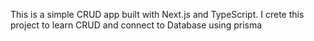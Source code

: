This is a simple CRUD app built with Next.js and TypeScript. I crete this project to learn CRUD and connect to Database using prisma

<!-- ## Getting Started -->

<!-- First, run the development server:

```bash
npm run dev
# or
yarn dev
# or
pnpm dev
``` -->
